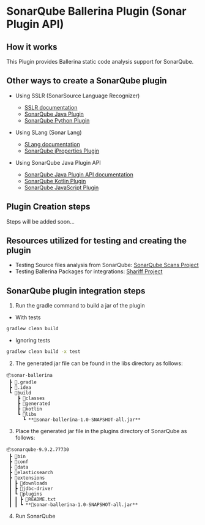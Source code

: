 # SonarQube Ballerina Plugin (Sonar Plugin API)

## How it works

This Plugin provides Ballerina static code analysis support for SonarQube.

## Other ways to create a SonarQube plugin

- Using SSLR (SonarSource Language Recognizer)

  - [SSLR documentation](https://github.com/SonarSource/sslr)
  - [SonarQube Java Plugin](https://github.com/SonarSource/sonar-java)
  - [SonarQube Python Plugin](https://github.com/SonarSource/sonar-python)

- Using SLang (Sonar Lang)

  - [SLang documentation](https://github.com/SonarSource/slang)
  - [SonarQube jProperties Plugin](https://github.com/pepaproch/slang-jproperties)

- Using SonarQube Java Plugin API

  - [SonarQube Java Plugin API documentation](https://docs.sonarsource.com/sonarqube/9.9/extension-guide/developing-a-plugin/plugin-basics/)
  - [SonarQube Kotlin Plugin](https://github.com/SonarSource/SonarJS)
  - [SonarQube JavaScript Plugin](https://github.com/SonarSource/SonarJS)

## Plugin Creation steps

Steps will be added soon...

## Resources utilized for testing and creating the plugin

- Testing Source files analysis from SonarQube: [SonarQube Scans Project](https://github.com/SonarDance/SonarQube-scans-testing)
- Testing Ballerina Packages for integrations: [Shariff Project](https://github.com/SonarDance/ShariffCommand)

## SonarQube plugin integration steps

1. Run the gradle command to build a jar of the plugin

- With tests

```cmd
gradlew clean build
```

- Ignoring tests

```cmd
gradlew clean build -x test
```

2. The generated jar file can be found in the libs directory as follows:

```
📦sonar-ballerina
 ┣ 📂.gradle
 ┣ 📂.idea
 ┗ 📂build
    ┣ 📂classes
    ┣ 📂generated
    ┣ 📂kotlin
    ┗ 📂libs
      ┗ **📜sonar-ballerina-1.0-SNAPSHOT-all.jar**
```

3. Place the generated jar file in the plugins directory of SonarQube as follows:

```
📦sonarqube-9.9.2.77730
 ┣ 📂bin
 ┣ 📂conf
 ┣ 📂data
 ┣ 📂elasticsearch
 ┣ 📂extensions
 ┃ ┣ 📂downloads
 ┃ ┣ 📂jdbc-driver
 ┃ ┗ 📂plugins
 ┃ ┃ ┣ 📜README.txt
 ┃ ┃ ┗ **📜sonar-ballerina-1.0-SNAPSHOT-all.jar**
```

4. Run SonarQube
